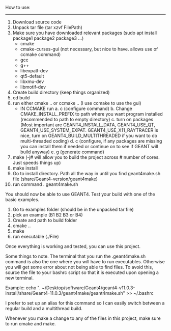 How to use:
__________________________
1. Download source code
2. Unpack tar file (tar xzvf FilePath)
3. Make sure you have downloaded relevant packages (sudo apt install package1 package2 package3 ...)
   - cmake
   - cmake-curses-gui (not necessary, but nice to have. allows use of ccmake command)
   - gcc
   - g++
   - libexpatl-dev
   - qt5-default
   - libxmu-dev
   - libmotif-dev
4. Create build directory (keep things organized)
5. cd build
6. run either cmake .. or ccmake .. (I use ccmake to use the gui)
   - IN CCMAKE run
       a. c (configure command)
       b. Change CMAKE_INSTALL_PREFIX to path where you want program installed (recommended to path to empty directory)
       c. turn on packages (Most important are GEANT4_INSTALL_DATA, GEANT4_USE_QT, GEANT4_USE_SYSTEM_EXPAT. GEANT4_USE_X11_RAYTRACER is nice, turn on GEANT4_BUILD_MULTITHREADED if you want to do multi-threaded coding)
       d. c (configure, if any packages are missing you can install them if needed or continue on to see if GEANT will build anyway)
       e. g (generate command)
7. make (-j# will allow you to build the project across # number of cores. Just speeds things up)
8. make install
9. Go to install directory. Path all the way in until you find geant4make.sh file (share/Geant4-version/geant4make)
10. run command . geant4make.sh

You should now be able to use GEANT4. Test your build with one of the basic examples.

1. Go to examples folder (should be in the unpacked tar file)
2. pick an example (B1 B2 B3 or B4)
3. Create and path to build folder
4. cmake ..
5. make
6. run executable (./File)

Once everything is working and tested, you can use this project.

Some things to note. The terminal that you run the .geant4make.sh command is also the one where you will have to run executables. Otherwise you will get some error about not being able to find files.
To avoid this, source the file to your bashrc script so that it is executed upon opening a new terminal.

Example: echo ". ~/Desktop/software/Geant4/geant4-v11.0.3-install/share/Geant4-11.0.3/geant4make/geant4make.sh" >> ~/.bashrc

I prefer to set up an alias for this command so I can easily switch between a regular build and a multithread build.

Whenever you make a change to any of the files in this project, make sure to run cmake and make.
